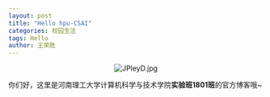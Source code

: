```yaml
---
layout: post
title: "Hello hpu-CSAI"
categories: 校园生活
tags: Hello
author: 王荣胜
---
```


<center><img src="https://s1.ax1x.com/2020/04/15/JPleyD.jpg" alt="JPleyD.jpg" border="0" /></center>

你们好，这里是河南理工大学计算机科学与技术学院<strong>实验班1801班</strong>的官方博客哦~



